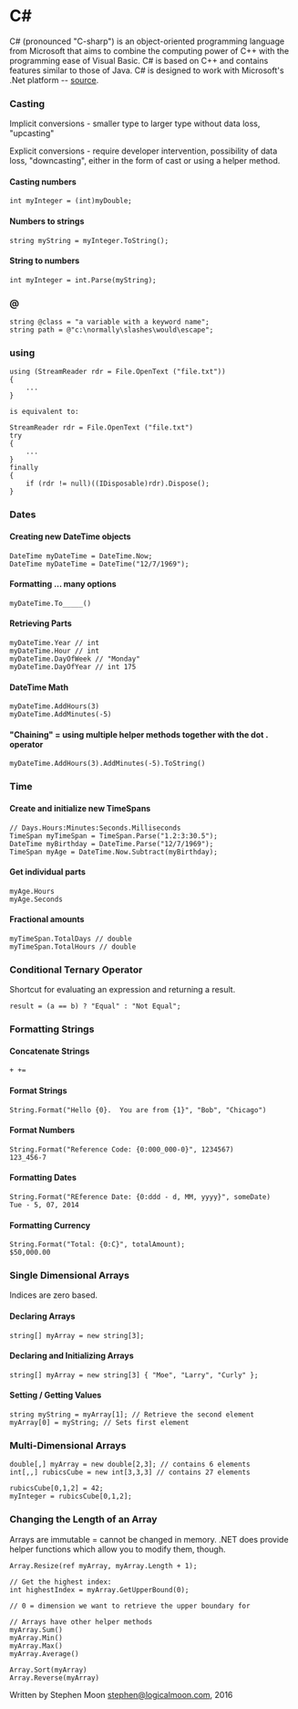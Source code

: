 # C&#35;

C# (pronounced "C-sharp") is an object-oriented programming language from 
Microsoft that aims to combine the computing power of C++ with the programming 
ease of Visual Basic. C# is based on C++ and contains features similar to 
those of Java. C# is designed to work with Microsoft's .Net platform -- 
[source](http://searchwindevelopment.techtarget.com/definition/C).

### Casting

Implicit conversions - smaller type to larger type without data loss, "upcasting"
 
Explicit conversions - require developer intervention, possibility of data loss, "downcasting", either in the form of cast or using a helper method.
 
#### Casting numbers
```
int myInteger = (int)myDouble;
```
 
#### Numbers to strings
```
string myString = myInteger.ToString();
```
 
#### String to numbers
```
int myInteger = int.Parse(myString);
```

### @
```
string @class = "a variable with a keyword name";
string path = @"c:\normally\slashes\would\escape";
```

### using
```
using (StreamReader rdr = File.OpenText ("file.txt"))
{
    ...
}

is equivalent to:

StreamReader rdr = File.OpenText ("file.txt")
try 
{
    ...
}
finally
{
    if (rdr != null)((IDisposable)rdr).Dispose();
}
```

### Dates
#### Creating new DateTime objects
```
DateTime myDateTime = DateTime.Now;
DateTime myDateTime = DateTime("12/7/1969");
```

#### Formatting ... many options
```
myDateTime.To_____()
```

#### Retrieving Parts
```
myDateTime.Year // int
myDateTime.Hour // int
myDateTime.DayOfWeek // "Monday"
myDateTime.DayOfYear // int 175
```

#### DateTime Math
```
myDateTime.AddHours(3)
myDateTime.AddMinutes(-5)
```

#### "Chaining" = using multiple helper methods together with the dot . operator
```
myDateTime.AddHours(3).AddMinutes(-5).ToString() 
```

### Time
#### Create and initialize new TimeSpans
````
// Days.Hours:Minutes:Seconds.Milliseconds
TimeSpan myTimeSpan = TimeSpan.Parse("1.2:3:30.5");
DateTime myBirthday = DateTime.Parse("12/7/1969");
TimeSpan myAge = DateTime.Now.Subtract(myBirthday);
````

#### Get individual parts
```
myAge.Hours
myAge.Seconds
```

#### Fractional amounts
```
myTimeSpan.TotalDays // double
myTimeSpan.TotalHours // double 
```

### Conditional Ternary Operator
Shortcut for evaluating an expression and returning a result.
```
result = (a == b) ? "Equal" : "Not Equal";
```

### Formatting Strings
#### Concatenate Strings
```
+ +=
```
 
#### Format Strings
```
String.Format("Hello {0}.  You are from {1}", "Bob", "Chicago")
```
 
#### Format Numbers
```
String.Format("Reference Code: {0:000_000-0}", 1234567)
123_456-7
```
 
#### Formatting Dates
```
String.Format("REference Date: {0:ddd - d, MM, yyyy}", someDate)
Tue - 5, 07, 2014
```

#### Formatting Currency
```
String.Format("Total: {0:C}", totalAmount);
$50,000.00
```

### Single Dimensional Arrays
Indices are zero based.
 
#### Declaring Arrays
```
string[] myArray = new string[3];
```
 
#### Declaring and Initializing Arrays
```
string[] myArray = new string[3] { "Moe", "Larry", "Curly" };
```
 
#### Setting / Getting Values
```
string myString = myArray[1]; // Retrieve the second element
myArray[0] = myString; // Sets first element
```

### Multi-Dimensional Arrays

```
double[,] myArray = new double[2,3]; // contains 6 elements
int[,,] rubicsCube = new int[3,3,3] // contains 27 elements

rubicsCube[0,1,2] = 42;
myInteger = rubicsCube[0,1,2];
``` 

### Changing the Length of an Array

Arrays are immutable = cannot be changed in memory.
.NET does provide helper functions which allow you to modify them, though.

```
Array.Resize(ref myArray, myArray.Length + 1);
 
// Get the highest index:
int highestIndex = myArray.GetUpperBound(0);

// 0 = dimension we want to retrieve the upper boundary for
 
// Arrays have other helper methods 
myArray.Sum()
myArray.Min()
myArray.Max()
myArray.Average()
 
Array.Sort(myArray)
Array.Reverse(myArray)
```

Written by Stephen Moon stephen@logicalmoon.com, 2016
